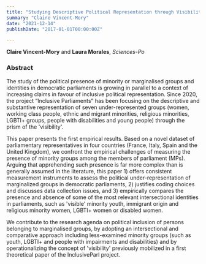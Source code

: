 ```yaml
---
title: "Studying Descriptive Political Representation through Visibility? A Contribution to Comparative Empirical Research"
summary: "Claire Vincent-Mory"
date: "2021-12-14"
publishDate: "2017-01-01T00:00:00Z"

---
```


**Claire Vincent-Mory** and **Laura Morales**, *Sciences-Po*

### Abstract

The study of the political presence of minority or marginalised groups and identities in democratic parliaments is growing in parallel to a context of increasing claims in favour of inclusive political representation. Since 2020, the project “Inclusive Parliaments” has been focusing on the descriptive and substantive representation of seven under-represented groups (women, working class people, ethnic and migrant minorities, religious minorities, LGBTI+ groups, people with disabilities and young people) through the prism of the 'visibility'. 

This paper presents the first empirical results. Based on a novel dataset of parliamentary representatives in four countries (France, Italy, Spain and the United Kingdom), we confront the empirical challenges of measuring the presence of minority groups among the members of parliament (MPs). Arguing that apprehending such presence is far more complex than is generally assumed in the literature, this paper 1) offers consistent measurement instruments to assess the political under-representation of marginalized groups in democratic parliaments, 2) justifies coding choices and discusses data collection issues, and 3) empirically compares the presence and absence of some of the most relevant intersectional identities in parliaments, such as  'visible' minority youth, immigrant origin and religious minority women, LGBTI+ women or disabled women.

We contribute to the research agenda on political inclusion of persons belonging to marginalised groups, by adopting an intersectional and comparative approach including less-examined minority groups (such as youth, LGBTI+ and people with impairments and disabilities) and by operationalizing the concept of 'visibility' previously mobilized in a first theoretical paper of the InclusiveParl project.
